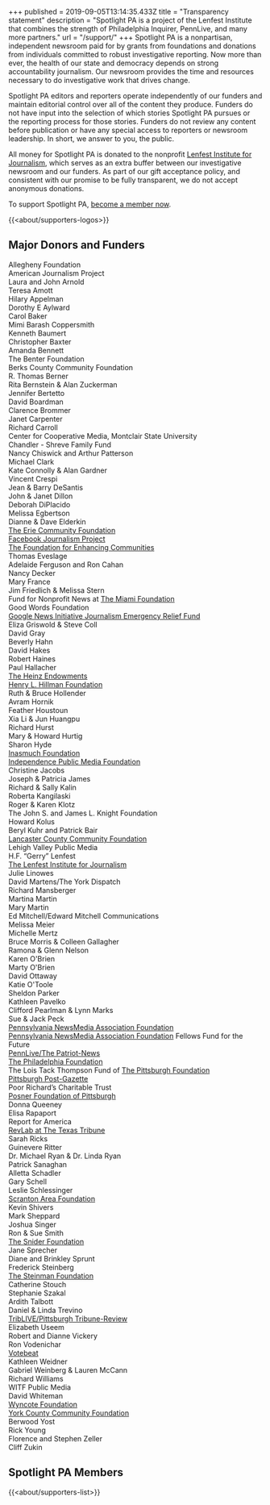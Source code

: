 +++
published = 2019-09-05T13:14:35.433Z
title = "Transparency statement"
description = "Spotlight PA is a project of the Lenfest Institute that combines the strength of Philadelphia Inquirer, PennLive, and many more partners."
url = "/support/"
+++
Spotlight PA is a nonpartisan, independent newsroom paid for by grants from foundations and donations from individuals committed to robust investigative reporting. Now more than ever, the health of our state and democracy depends on strong accountability journalism. Our newsroom provides the time and resources necessary to do investigative work that drives change.

Spotlight PA editors and reporters operate independently of our funders and maintain editorial control over all of the content they produce. Funders do not have input into the selection of which stories Spotlight PA pursues or the reporting process for those stories. Funders do not review any content before publication or have any special access to reporters or newsroom leadership. In short, we answer to you, the public.

All money for Spotlight PA is donated to the nonprofit [Lenfest Institute for Journalism](https://www.lenfestinstitute.org), which serves as an extra buffer between our investigative newsroom and our funders. As part of our gift acceptance policy, and consistent with our promise to be fully transparent, we do not accept anonymous donations.

To support Spotlight PA, [become a member now](/donate/).

{{<about/supporters-logos>}}

## Major Donors and Funders

Allegheny Foundation <br> American Journalism Project <br> Laura and John Arnold <br> Teresa Amott <br> Hilary Appelman <br> Dorothy E Aylward  <br> Carol Baker <br> Mimi Barash Coppersmith <br> Kenneth Baumert <br> Christopher Baxter <br> Amanda Bennett <br> The Benter Foundation <br> Berks County Community Foundation <br> R. Thomas Berner <br> Rita Bernstein & Alan Zuckerman <br> Jennifer Bertetto <br> David Boardman <br> Clarence Brommer <br> Janet Carpenter <br> Richard Carroll <br> Center for Cooperative Media, Montclair State University <br> Chandler - Shreve Family Fund <br> Nancy Chiswick and Arthur Patterson<br> Michael Clark <br> Kate Connolly & Alan Gardner <br> Vincent Crespi <br> Jean & Barry DeSantis <br> John & Janet Dillon <br> Deborah DiPlacido <br> Melissa Egbertson <br> Dianne & Dave Elderkin <br> [The Erie Community Foundation](https://www.eriecommunityfoundation.org/) <br> [Facebook Journalism Project](https://www.facebook.com/journalismproject) <br> [The Foundation for Enhancing Communities](https://www.tfec.org/) <br> Thomas Eveslage <br> Adelaide Ferguson and Ron Cahan <br> Nancy Decker <br> Mary France <br> Jim Friedlich & Melissa Stern <br> Fund for Nonprofit News at [The Miami Foundation](https://miamifoundation.org/) <br> Good Words Foundation <br> [Google News Initiative Journalism Emergency Relief Fund](https://web.archive.org/web/20211110101853/https://newsinitiative.withgoogle.com/journalism-emergency-relief-fund/recipients/) <br> Eliza Griswold & Steve Coll <br> David Gray <br> Beverly Hahn <br> David Hakes <br> Robert Haines <br> Paul Hallacher <br> [The Heinz Endowments](https://www.heinz.org/) <br> [Henry L. Hillman Foundation](https://hillmanfamilyfoundations.org/) <br> Ruth & Bruce Hollender <br> Avram Hornik <br> Feather Houstoun <br> Xia Li & Jun Huangpu <br> Richard Hurst <br> Mary & Howard Hurtig <br> Sharon Hyde <br> [Inasmuch Foundation](https://inasmuchfoundation.org/) <br> [Independence Public Media Foundation](https://independencemedia.org/) <br> Christine Jacobs <br> Joseph & Patricia James <br> Richard & Sally Kalin <br> Roberta Kangilaski <br> Roger & Karen Klotz <br> The John S. and James L. Knight Foundation <br> Howard Kolus <br> Beryl Kuhr and Patrick Bair<br> [Lancaster County Community Foundation](https://www.lancfound.org/) <br> Lehigh Valley Public Media <br> H.F. “Gerry” Lenfest <br> [The Lenfest Institute for Journalism](https://www.lenfestinstitute.org/) <br> Julie Linowes <br> David Martens/The York Dispatch <br> Richard Mansberger <br> Martina Martin <br> Mary Martin <br> Ed Mitchell/Edward Mitchell Communications <br> Melissa Meier <br> Michelle Mertz <br> Bruce Morris & Colleen Gallagher  <br> Ramona & Glenn Nelson <br> Karen O'Brien <br> Marty O'Brien <br> David Ottaway <br> Katie O'Toole <br> Sheldon Parker <br> Kathleen Pavelko <br> Clifford Pearlman & Lynn Marks <br> Sue & Jack Peck <br> [Pennsylvania NewsMedia Association Foundation](https://panewsmedia.org/) <br>  [Pennsylvania NewsMedia Association Foundation](https://panewsmedia.org/) Fellows Fund for the Future <br> [PennLive/The Patriot-News](https://www.pennlive.com/) <br> [The Philadelphia Foundation](https://www.philafound.org/) <br> The Lois Tack Thompson Fund of [The Pittsburgh Foundation](https://pittsburghfoundation.org/) <br> [Pittsburgh Post-Gazette](https://www.post-gazette.com/) <br> Poor Richard’s Charitable Trust <br> [](https://revenuelab.org/) [Posner Foundation of Pittsburgh](https://posnerfoundation.org/) <br> Donna Queeney <br> Elisa Rapaport <br> Report for America<br> [RevLab at The Texas Tribune](https://revenuelab.org/) <br> Sarah Ricks <br> Guinevere Ritter <br> Dr. Michael Ryan & Dr. Linda Ryan <br> Patrick Sanaghan <br> Alletta Schadler <br> Gary Schell <br> Leslie Schlessinger <br> [Scranton Area Foundation](https://safdn.org/) <br> Kevin Shivers <br> Mark Sheppard <br> Joshua Singer <br> Ron & Sue Smith <br> [The Snider Foundation](https://www.sniderfoundation.org/) <br> Jane Sprecher <br> Diane and Brinkley Sprunt <br> Frederick Steinberg <br> [The Steinman Foundation](https://steinmanfoundation.org/) <br> Catherine Stouch <br> Stephanie Szakal <br> Ardith Talbott <br> Daniel & Linda Trevino <br> [TribLIVE/Pittsburgh Tribune-Review](https://triblive.com/) <br> Elizabeth Useem <br> Robert and Dianne Vickery <br> Ron Vodenichar <br> [Votebeat](https://votebeat.org/) <br> Kathleen Weidner <br> Gabriel Weinberg & Lauren McCann <br> Richard Williams <br> WITF Public Media <br> David Whiteman  <br> [Wyncote Foundation](https://www.wyncotefoundation.org/) <br> [York County Community Foundation](https://yccf.org/) <br> Berwood Yost <br> Rick Young <br> Florence and Stephen Zeller <br> Cliff Zukin <br> 

## Spotlight PA Members

{{<about/supporters-list>}}